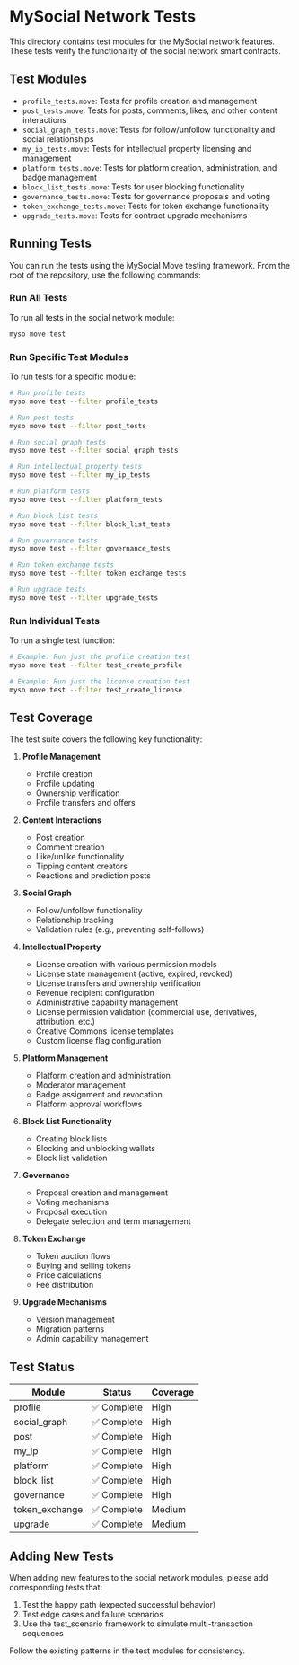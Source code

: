 # MySocial Network Tests

This directory contains test modules for the MySocial network features. These tests verify the functionality of the social network smart contracts.

## Test Modules

- `profile_tests.move`: Tests for profile creation and management
- `post_tests.move`: Tests for posts, comments, likes, and other content interactions
- `social_graph_tests.move`: Tests for follow/unfollow functionality and social relationships
- `my_ip_tests.move`: Tests for intellectual property licensing and management
- `platform_tests.move`: Tests for platform creation, administration, and badge management
- `block_list_tests.move`: Tests for user blocking functionality
- `governance_tests.move`: Tests for governance proposals and voting
- `token_exchange_tests.move`: Tests for token exchange functionality
- `upgrade_tests.move`: Tests for contract upgrade mechanisms

## Running Tests

You can run the tests using the MySocial Move testing framework. From the root of the repository, use the following commands:

### Run All Tests

To run all tests in the social network module:

```bash
myso move test
```

### Run Specific Test Modules

To run tests for a specific module:

```bash
# Run profile tests
myso move test --filter profile_tests

# Run post tests
myso move test --filter post_tests

# Run social graph tests
myso move test --filter social_graph_tests

# Run intellectual property tests
myso move test --filter my_ip_tests

# Run platform tests
myso move test --filter platform_tests

# Run block list tests
myso move test --filter block_list_tests

# Run governance tests
myso move test --filter governance_tests

# Run token exchange tests
myso move test --filter token_exchange_tests

# Run upgrade tests
myso move test --filter upgrade_tests
```

### Run Individual Tests

To run a single test function:

```bash
# Example: Run just the profile creation test
myso move test --filter test_create_profile

# Example: Run just the license creation test
myso move test --filter test_create_license
```

## Test Coverage

The test suite covers the following key functionality:

1. **Profile Management**
   - Profile creation
   - Profile updating
   - Ownership verification
   - Profile transfers and offers

2. **Content Interactions**
   - Post creation
   - Comment creation
   - Like/unlike functionality
   - Tipping content creators
   - Reactions and prediction posts

3. **Social Graph**
   - Follow/unfollow functionality
   - Relationship tracking
   - Validation rules (e.g., preventing self-follows)

4. **Intellectual Property**
   - License creation with various permission models
   - License state management (active, expired, revoked)
   - License transfers and ownership verification
   - Revenue recipient configuration
   - Administrative capability management
   - License permission validation (commercial use, derivatives, attribution, etc.)
   - Creative Commons license templates
   - Custom license flag configuration

5. **Platform Management**
   - Platform creation and administration
   - Moderator management
   - Badge assignment and revocation
   - Platform approval workflows

6. **Block List Functionality**
   - Creating block lists
   - Blocking and unblocking wallets
   - Block list validation

7. **Governance**
   - Proposal creation and management
   - Voting mechanisms
   - Proposal execution
   - Delegate selection and term management

8. **Token Exchange**
   - Token auction flows
   - Buying and selling tokens
   - Price calculations
   - Fee distribution

9. **Upgrade Mechanisms**
   - Version management
   - Migration patterns
   - Admin capability management

## Test Status

| Module | Status | Coverage |
|--------|--------|----------|
| profile | ✅ Complete | High |
| social_graph | ✅ Complete | High |
| post | ✅ Complete | High |
| my_ip | ✅ Complete | High |
| platform | ✅ Complete | High |
| block_list | ✅ Complete | High |
| governance | ✅ Complete | High |
| token_exchange | ✅ Complete | Medium |
| upgrade | ✅ Complete | Medium |

## Adding New Tests

When adding new features to the social network modules, please add corresponding tests that:

1. Test the happy path (expected successful behavior)
2. Test edge cases and failure scenarios
3. Use the test_scenario framework to simulate multi-transaction sequences

Follow the existing patterns in the test modules for consistency.